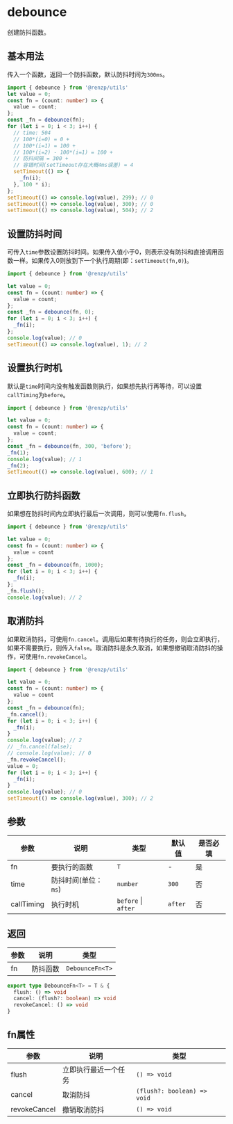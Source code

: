 # debounce

创建防抖函数。

## 基本用法

传入一个函数，返回一个防抖函数，默认防抖时间为`300ms`。

```ts
import { debounce } from '@renzp/utils'
let value = 0;
const fn = (count: number) => {
  value = count;
};
const _fn = debounce(fn);
for (let i = 0; i < 3; i++) {
  // time: 504
  // 100*(i=0) = 0 +
  // 100*(i=1) = 100 +
  // 100*(i=2) - 100*(i=1) = 100 +
  // 防抖间隔 = 300 +
  // 容错时间(setTimeout存在大概4ms误差) = 4
  setTimeout(() => {
    _fn(i);
  }, 100 * i);
};
setTimeout(() => console.log(value), 299); // 0
setTimeout(() => console.log(value), 300); // 0
setTimeout(() => console.log(value), 504); // 2
```

## 设置防抖时间

可传入`time`参数设置防抖时间。如果传入值小于0，则表示没有防抖和直接调用函数一样。如果传入0则放到下一个执行周期(即：`setTimeout(fn,0)`)。

```ts
import { debounce } from '@renzp/utils'

let value = 0;
const fn = (count: number) => {
  value = count;
};
const _fn = debounce(fn, 0);
for (let i = 0; i < 3; i++) {
  _fn(i);
};
console.log(value); // 0
setTimeout(() => console.log(value), 1); // 2
```

## 设置执行时机

默认是`time`时间内没有触发函数则执行，如果想先执行再等待，可以设置`callTiming`为`before`。

```ts
import { debounce } from '@renzp/utils'

let value = 0;
const fn = (count: number) => {
  value = count;
};
const _fn = debounce(fn, 300, 'before');
_fn(1);
console.log(value); // 1
_fn(2);
setTimeout(() => console.log(value), 600); // 1
```

## 立即执行防抖函数

如果想在防抖时间内立即执行最后一次调用，则可以使用`fn.flush`。

```ts
import { debounce } from '@renzp/utils'

let value = 0;
const fn = (count: number) => {
  value = count
};
const _fn = debounce(fn, 1000);
for (let i = 0; i < 3; i++) {
  _fn(i);
};
_fn.flush();
console.log(value); // 2
```

## 取消防抖

如果取消防抖，可使用`fn.cancel`。调用后如果有待执行的任务，则会立即执行，如果不需要执行，则传入`false`。取消防抖是永久取消，如果想撤销取消防抖的操作，可使用`fn.revokeCancel`。

```ts
import { debounce } from '@renzp/utils'

let value = 0;
const fn = (count: number) => {
  value = count
};
const _fn = debounce(fn);
_fn.cancel();
for (let i = 0; i < 3; i++) {
  _fn(i);
}
console.log(value); // 2
// _fn.cancel(false);
// console.log(value); // 0
_fn.revokeCancel();
value = 0;
for (let i = 0; i < 3; i++) {
  _fn(i);
}
console.log(value); // 0
setTimeout(() => console.log(value), 300); // 2
```

## 参数

| 参数       | 说明                 | 类型                | 默认值  | 是否必填 |
| ---------- | -------------------- | ------------------- | ------- | -------- |
| fn         | 要执行的函数         | `T`                 | -       | 是       |
| time       | 防抖时间(单位：`ms`) | `number`            | `300`   | 否       |
| callTiming | 执行时机             | `before` \| `after` | `after` | 否       |

## 返回

| 参数 | 说明     | 类型            |
| ---- | -------- | --------------- |
| fn   | 防抖函数 | `DebounceFn<T>` |

```ts
export type DebounceFn<T> = T & {
  flush: () => void
  cancel: (flush?: boolean) => void
  revokeCancel: () => void
}
```

## fn属性

| 参数         | 说明                 | 类型                        |
| ------------ | -------------------- | --------------------------- |
| flush        | 立即执行最近一个任务 | `() => void`                |
| cancel       | 取消防抖             | `(flush?: boolean) => void` |
| revokeCancel | 撤销取消防抖         | `() => void`                |